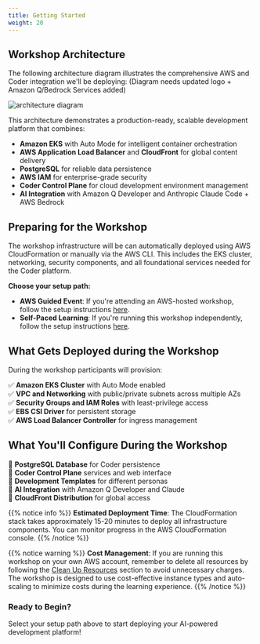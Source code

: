 ```yaml
---
title: Getting Started
weight: 20
---
```


## Workshop Architecture

The following architecture diagram illustrates the comprehensive AWS and Coder integration we'll be deploying: (Diagram needs updated logo + Amazon Q/Bedrock Services added)

![architecture diagram](/images/AWSCoderSingleRegionv1-1.png)

This architecture demonstrates a production-ready, scalable development platform that combines:

- **Amazon EKS** with Auto Mode for intelligent container orchestration
- **AWS Application Load Balancer** and **CloudFront** for global content delivery
- **PostgreSQL** for reliable data persistence
- **AWS IAM** for enterprise-grade security
- **Coder Control Plane** for cloud development environment management
- **AI Integration** with Amazon Q Developer and Anthropic Claude Code + AWS Bedrock

## Preparing for the Workshop

The workshop infrastructure will be can automatically deployed using AWS CloudFormation or manually via the AWS CLI. This includes the EKS cluster, networking, security components, and all foundational services needed for the Coder platform.

**Choose your setup path:**

- **AWS Guided Event**: If you're attending an AWS-hosted workshop, follow the setup instructions [here](/0_getting-started/01-aws-event.html).
- **Self-Paced Learning**: If you're running this workshop independently, follow the setup instructions [here](/0_getting-started/02-own-account.html).

## What Gets Deployed during the Workshop

During the workshop participants will provision:

✅ **Amazon EKS Cluster** with Auto Mode enabled  
✅ **VPC and Networking** with public/private subnets across multiple AZs  
✅ **Security Groups and IAM Roles** with least-privilege access  
✅ **EBS CSI Driver** for persistent storage  
✅ **AWS Load Balancer Controller** for ingress management  

## What You'll Configure During the Workshop

🔧 **PostgreSQL Database** for Coder persistence  
🔧 **Coder Control Plane** services and web interface  
🔧 **Development Templates** for different personas  
🔧 **AI Integration** with Amazon Q Developer and Claude  
🔧 **CloudFront Distribution** for global access  

{{% notice info %}}
**Estimated Deployment Time**: The CloudFormation stack takes approximately 15-20 minutes to deploy all infrastructure components. You can monitor progress in the AWS CloudFormation console.
{{% /notice %}}

{{% notice warning %}}
**Cost Management**: If you are running this workshop on your own AWS account, remember to delete all resources by following the [Clean Up Resources](/90-cleanup) section to avoid unnecessary charges. The workshop is designed to use cost-effective instance types and auto-scaling to minimize costs during the learning experience.
{{% /notice %}}

### Ready to Begin?
Select your setup path above to start deploying your AI-powered development platform!
